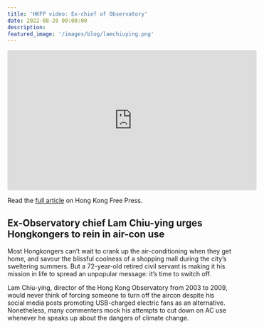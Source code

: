 ```yaml
---
title: 'HKFP video: Ex-chief of Observatory'
date: 2022-08-28 00:00:00
description:
featured_image: '/images/blog/lamchiuying.png'
---
```


<iframe width="560" height="315" src="https://www.youtube.com/embed/aHxxnSBg4sU?si=S-n9OUy9Qw7dvh94" title="YouTube video player" frameborder="0" allow="accelerometer; autoplay; clipboard-write; encrypted-media; gyroscope; picture-in-picture; web-share" referrerpolicy="strict-origin-when-cross-origin" allowfullscreen></iframe>

Read the [full article](https://hongkongfp.com/2022/08/28/its-time-to-switch-off-to-save-the-planet-lam-chiu-ying-tells-aircon-addicted-hongkongers/) on Hong Kong Free Press.

## Ex-Observatory chief Lam Chiu-ying urges Hongkongers to rein in air-con use

Most Hongkongers can’t wait to crank up the air-conditioning when they get home, and savour the blissful coolness of a shopping mall during the city’s sweltering summers. But a 72-year-old retired civil servant is making it his mission in life to spread an unpopular message: it’s time to switch off. 

Lam Chiu-ying, director of the Hong Kong Observatory from 2003 to 2009, would never think of forcing someone to turn off the aircon despite his social media posts promoting USB-charged electric fans as an alternative. Nonetheless, many commenters mock his attempts to cut down on AC use whenever he speaks up about the dangers of climate change. 
